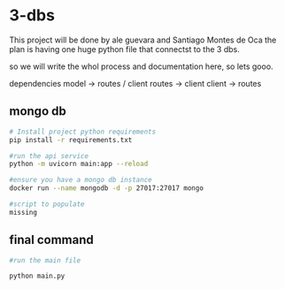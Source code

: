# 3-dbs
This project will be done by ale guevara and Santiago Montes de Oca
 the plan is having one huge python file that connectst to the 3 dbs.

 so we will write the whol process and documentation here, so lets gooo.

dependencies
model -> routes / client
routes -> client
client -> routes

## mongo db
```bash
# Install project python requirements
pip install -r requirements.txt

#run the api service
python -m uvicorn main:app --reload

#ensure you have a mongo db instance
docker run --name mongodb -d -p 27017:27017 mongo

#script to populate
missing

```

## final command
```bash
#run the main file

python main.py

```